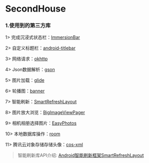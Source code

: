# SecondHouse

### 1.使用到的第三方库
1> 完成沉浸式状态栏：[ImmersionBar](https://github.com/gyf-dev/ImmersionBar)

2> 自定义标题栏：[android-titlebar](https://github.com/wuhenzhizao/android-titlebar)

3> 网络请求：[okhttp](https://github.com/square/okhttp)

4> Json数据解析：[gson](https://github.com/google/gson)

5> 图片加载：[glide](https://github.com/bumptech/glide)

6> 轮播图：[banner](https://github.com/youth5201314/banner)

7> 智能刷新：[SmartRefreshLayout](https://github.com/scwang90/SmartRefreshLayout)

8> 图片放大浏览：[BigImageViewPager](https://github.com/SherlockGougou/BigImageViewPager)

9> 相机相册选择图片：[EasyPhotos](https://github.com/HuanTanSheng/EasyPhotos)

10> 本地数据库操作：[room](https://developer.android.com/jetpack/androidx/releases/room)

11> 腾讯云对象存储存储头像：[cos-xml](https://cloud.tencent.com/document/product/436/12159#1.-.E5.AE.9E.E7.8E.B0.E8.8E.B7.E5.8F.96.E4.B8.B4.E6.97.B6.E5.AF.86.E9.92.A5)


> 智能刷新库API介绍: [Android智能刷新框架SmartRefreshLayout](https://www.jianshu.com/p/29e315ff44a6)
